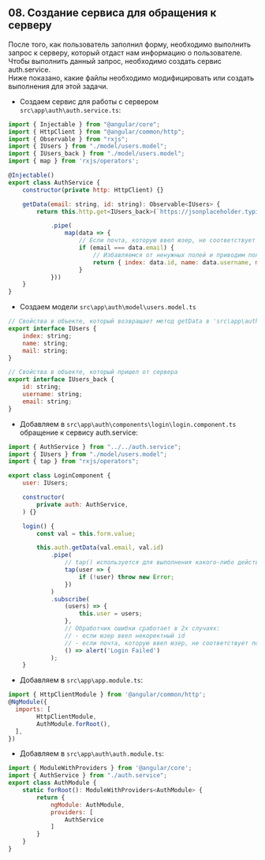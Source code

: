 ## 08. Создание сервиса для обращения к серверу

После того, как пользователь заполнил форму, необходимо выполнить запрос к серверу, который отдаст нам информацию о пользователе.    
Чтобы выполнить данный запрос, необходимо создать сервис auth.service.    
Ниже показано, какие файлы необходимо модифицировать или создать выполнения для этой задачи.

- Создаем сервис для работы с сервером `src\app\auth\auth.service.ts`:
```js
import { Injectable } from "@angular/core";
import { HttpClient } from "@angular/common/http";
import { Observable } from "rxjs";
import { IUsers } from "./model/users.model";
import { IUsers_back } from "./model/users.model";
import { map } from 'rxjs/operators';

@Injectable()
export class AuthService {
	constructor(private http: HttpClient) {}

	getData(email: string, id: string): Observable<IUsers> {
		return this.http.get<IUsers_back>(`https://jsonplaceholder.typicode.com/users/${id}`)

			.pipe(
				map(data => {
					// Если почта, которую ввел юзер, не соответствует почте, что пришла в ответе сервера - метод возвратит undefined
					if (email === data.email) {
						// Избавляемся от ненужных полей и приводим полученный объект в соответствие с интерфейсом IUsers
						return { index: data.id, name: data.username, mail: data.email }
					}
			}))
	}
}
```

- Создаем модели `src\app\auth\model\users.model.ts`
```js
// Cвойства в объекте, который возвращает метод getData в 'src\app\auth\auth.service.ts'
export interface IUsers {
	index: string;
	name: string;
	mail: string;
}

// Cвойства в объекте, который пришел от сервера
export interface IUsers_back {
	id: string;
	username: string;
	email: string;
}
```

- Добавляем в `src\app\auth\components\login\login.component.ts` обращение к сервису auth.service:
```js
import { AuthService } from "../../auth.service";
import { IUsers } from "./model/users.model";
import { tap } from "rxjs/operators";

export class LoginComponent {
	user: IUsers;

	constructor(	
		private auth: AuthService,	
	) {}

	login() {
		const val = this.form.value;

		this.auth.getData(val.email, val.id)
			.pipe(
				// tap() используется для выполнения какого-либо действия; не изменяет исходного значения
				tap(user => {
					if (!user) throw new Error;
				})
			)
			.subscribe(
				(users) => {
					this.user = users;
				},
				// Обработчик ошибки сработает в 2х случаях:
				// - если юзер ввел некоректный id
				// - если почта, которую ввел юзер, не соответствует почте, что пришла в ответе сервера
				() => alert('Login Failed')
			);
	}
```

- Добавляем в `src\app\app.module.ts`:
```js
import { HttpClientModule } from '@angular/common/http';
@NgModule({
  imports: [
		HttpClientModule,
		AuthModule.forRoot(),
  ],
})
```

- Добавляем в `src\app\auth\auth.module.ts`:
```js
import { ModuleWithProviders } from '@angular/core';
import { AuthService } from "./auth.service";
export class AuthModule {
	static forRoot(): ModuleWithProviders<AuthModule> {
		return {
			ngModule: AuthModule,
			providers: [
				AuthService
			]
		}
	}
}
```